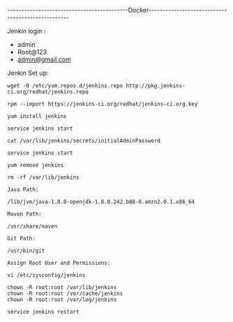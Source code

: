 -------------------------------------------Docker--------------------------------------------------

Jenkin login :
 - admin
 - Root@123
 - admin@gmail.com

Jenkin Set up:
```
wget -O /etc/yum.repos.d/jenkins.repo http://pkg.jenkins-ci.org/redhat/jenkins.repo

rpm --import https://jenkins-ci.org/redhat/jenkins-ci.org.key

yum install jenkins

service jenkins start

cat /var/lib/jenkins/secrets/initialAdminPassword

service jenkins start

yum remove jenkins

rm -rf /var/lib/jenkins

Java Path:

/lib/jvm/java-1.8.0-openjdk-1.8.0.242.b08-0.amzn2.0.1.x86_64

Maven Path:

/usr/share/maven

Git Path:

/usr/bin/git

Assign Root User and Permissions:

vi /etc/sysconfig/jenkins

chown -R root:root /var/lib/jenkins
chown -R root:root /var/cache/jenkins
chown -R root:root /var/log/jenkins

service jenkins restart
```